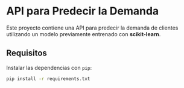 # API para Predecir la Demanda

Este proyecto contiene una API para predecir la demanda de clientes utilizando un modelo previamente entrenado con **scikit-learn**.

## Requisitos

Instalar las dependencias con `pip`:

```bash
pip install -r requirements.txt